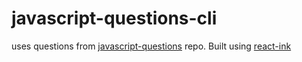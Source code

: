 # javascript-questions-cli

uses questions from [javascript-questions](https://github.com/lydiahallie/javascript-questions/) repo. Built using [react-ink](https://github.com/vadimdemedes/ink)
